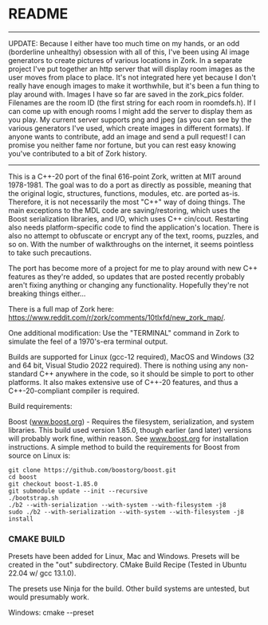 # README #

***
UPDATE: Because I either have too much time on my hands, or an odd (borderline unhealthy) obsession with all of this,
I've been using AI image generators to create pictures of various locations in Zork. In a separate project
I've put together an http server that will display room images as the user moves from place to place. It's
not integrated here yet because I don't really have enough images to make it worthwhile, but it's been a fun thing
to play around with. Images I have so far are saved in the zork_pics folder. Filenames are
the room ID (the first string for each room in roomdefs.h). If I can come up with enough rooms I might add the server to display them as you play. My current
server supports png and jpeg (as you can see by the various generators I've used, which create images in different 
formats). If anyone wants to contribute, add an image and send a pull request! I can promise you neither fame
nor fortune, but you can rest easy knowing you've contributed to a bit of Zork history.
***

This is a C++-20 port of the final 616-point Zork, written at MIT around 1978-1981. The goal was to do a port
as directly as possible, meaning that the original logic, structures, functions, modules, etc. are
ported as-is. Therefore, it is not necessarily the most "C++" way of doing things. The main exceptions 
to the MDL code are saving/restoring, which uses the Boost serialization libraries,
and I/O, which uses C++ cin/cout. Restarting also needs platform-specific code to find the application's
location. There is also no attempt
to obfuscate or encrypt any of the text, rooms, puzzles, and so on. With the number of walkthroughs on the
internet, it seems pointless to take such precautions.

The port has become more of a project for me to play around with new C++ features as they're added, so updates
that are posted recently probably aren't fixing anything or changing any functionality. Hopefully they're not 
breaking things either...

There is a full map of Zork here: https://www.reddit.com/r/zork/comments/10tlxfd/new_zork_map/.

One additional modification: Use the "TERMINAL" command in Zork to simulate the feel of a 1970's-era
terminal output.

Builds are supported for Linux (gcc-12 required), MacOS and Windows (32 and 64 bit, Visual Studio 2022 required).
There is nothing using any non-standard C++ anywhere in the code, so it should be simple to port to other
platforms. It also makes extensive use of C++-20 features, and thus a C++-20-compliant compiler
is required. 

Build requirements:

Boost (www.boost.org) - Requires the filesystem, serialization, and system libraries. This build used
version 1.85.0, though earlier (and later) versions will probably work fine, within reason. See www.boost.org for
installation instructions. A simple method to build the requirements for Boost from source on Linux is:
```
git clone https://github.com/boostorg/boost.git
cd boost
git checkout boost-1.85.0
git submodule update --init --recursive
./bootstrap.sh
./b2 --with-serialization --with-system --with-filesystem -j8
sudo ./b2 --with-serialization --with-system --with-filesystem -j8 install
```

### CMAKE BUILD
Presets have been added for Linux, Mac and Windows. Presets will be created in the "out" subdirectory.
CMake Build Recipe (Tested in Ubuntu 22.04 w/ gcc 13.1.0).  

The presets use Ninja for the build. Other build systems are untested, but would presumably work.

Windows:
cmake --preset 